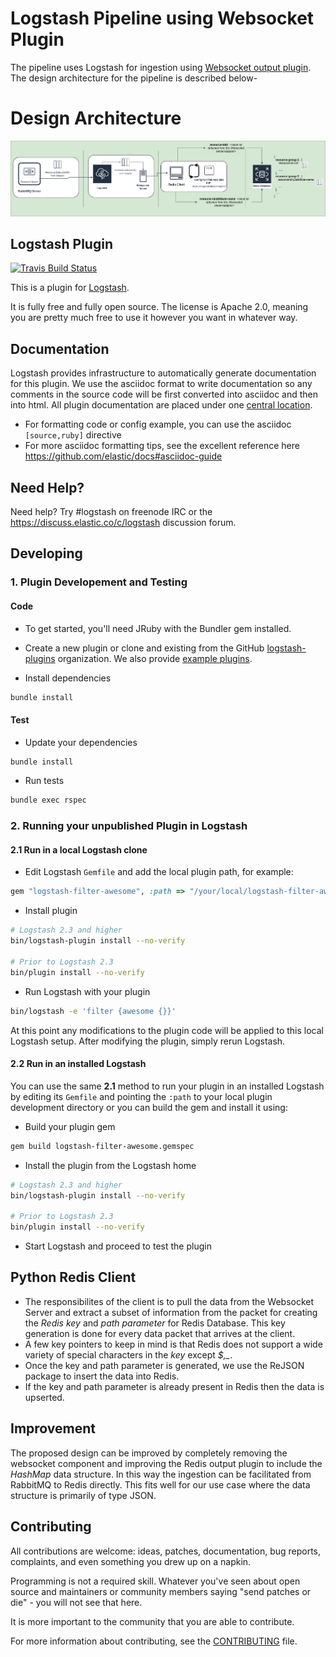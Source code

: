 # Logstash Pipeline using Websocket Plugin

The pipeline uses Logstash for ingestion using [Websocket output plugin](https://www.elastic.co/guide/en/logstash/current/plugins-outputs-websocket.html). The design architecture for the pipeline is described below-

# Design Architecture

<p align="center">
<img src="../images/logstash_websocket.png">
</p>


##  Logstash Plugin

[![Travis Build Status](https://travis-ci.com/logstash-plugins/logstash-output-websocket.svg)](https://travis-ci.com/logstash-plugins/logstash-output-websocket)

This is a plugin for [Logstash](https://github.com/elastic/logstash).

It is fully free and fully open source. The license is Apache 2.0, meaning you are pretty much free to use it however you want in whatever way.

## Documentation

Logstash provides infrastructure to automatically generate documentation for this plugin. We use the asciidoc format to write documentation so any comments in the source code will be first converted into asciidoc and then into html. All plugin documentation are placed under one [central location](http://www.elastic.co/guide/en/logstash/current/).

- For formatting code or config example, you can use the asciidoc `[source,ruby]` directive
- For more asciidoc formatting tips, see the excellent reference here https://github.com/elastic/docs#asciidoc-guide

## Need Help?

Need help? Try #logstash on freenode IRC or the https://discuss.elastic.co/c/logstash discussion forum.

## Developing

### 1. Plugin Developement and Testing

#### Code
- To get started, you'll need JRuby with the Bundler gem installed.

- Create a new plugin or clone and existing from the GitHub [logstash-plugins](https://github.com/logstash-plugins) organization. We also provide [example plugins](https://github.com/logstash-plugins?query=example).

- Install dependencies
```sh
bundle install
```

#### Test

- Update your dependencies

```sh
bundle install
```

- Run tests

```sh
bundle exec rspec
```

### 2. Running your unpublished Plugin in Logstash

#### 2.1 Run in a local Logstash clone

- Edit Logstash `Gemfile` and add the local plugin path, for example:
```ruby
gem "logstash-filter-awesome", :path => "/your/local/logstash-filter-awesome"
```
- Install plugin
```sh
# Logstash 2.3 and higher
bin/logstash-plugin install --no-verify

# Prior to Logstash 2.3
bin/plugin install --no-verify

```
- Run Logstash with your plugin
```sh
bin/logstash -e 'filter {awesome {}}'
```
At this point any modifications to the plugin code will be applied to this local Logstash setup. After modifying the plugin, simply rerun Logstash.

#### 2.2 Run in an installed Logstash

You can use the same **2.1** method to run your plugin in an installed Logstash by editing its `Gemfile` and pointing the `:path` to your local plugin development directory or you can build the gem and install it using:

- Build your plugin gem
```sh
gem build logstash-filter-awesome.gemspec
```
- Install the plugin from the Logstash home
```sh
# Logstash 2.3 and higher
bin/logstash-plugin install --no-verify

# Prior to Logstash 2.3
bin/plugin install --no-verify

```
- Start Logstash and proceed to test the plugin

## Python Redis Client

- The responsibilites of the client is to pull the data from the Websocket Server and extract a subset of information from the packet for creating the *Redis key* and *path parameter* for Redis Database. This key generation is done for every data packet that arrives at the client.
- A few key pointers to keep in mind is that Redis does not support a wide variety of special characters in the *key* except *$,_*.
- Once the key and path parameter is generated, we use the ReJSON package to insert the data into Redis.
- If the key and path parameter is already present in Redis then the data is upserted.

## Improvement

The  proposed design can be improved by completely removing the websocket component and improving the Redis output plugin to include the *HashMap* data structure. In this way the ingestion can be facilitated from RabbitMQ to Redis directly. This fits well for our use case where the data structure is primarily of type JSON.
 
## Contributing

All contributions are welcome: ideas, patches, documentation, bug reports, complaints, and even something you drew up on a napkin.

Programming is not a required skill. Whatever you've seen about open source and maintainers or community members  saying "send patches or die" - you will not see that here.

It is more important to the community that you are able to contribute.

For more information about contributing, see the [CONTRIBUTING](https://github.com/elastic/logstash/blob/master/CONTRIBUTING.md) file.
